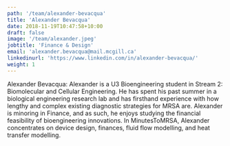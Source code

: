 ```yaml
---
path: '/team/alexander-bevacqua'
title: 'Alexander Bevacqua'
date: 2018-11-19T10:47:58+10:00
draft: false
image: '/team/alexander.jpeg'
jobtitle: 'Finance & Design'
email: 'alexander.bevacqua@mail.mcgill.ca'
linkedinurl: 'https://www.linkedin.com/in/alexander-bevacqua/'
weight: 1
---
```


Alexander Bevacqua: Alexander is a U3 Bioengineering student in Stream 2: Biomolecular and Cellular Engineering. He has spent his past summer in a biological engineering research lab and has firsthand experience with how lengthy and complex existing diagnostic strategies for MRSA are. Alexander is minoring in Finance, and as such, he enjoys studying the financial feasibility of bioengineering innovations. In MinutesToMRSA, Alexander concentrates on device design, finances, fluid flow modelling, and heat transfer modelling. 

